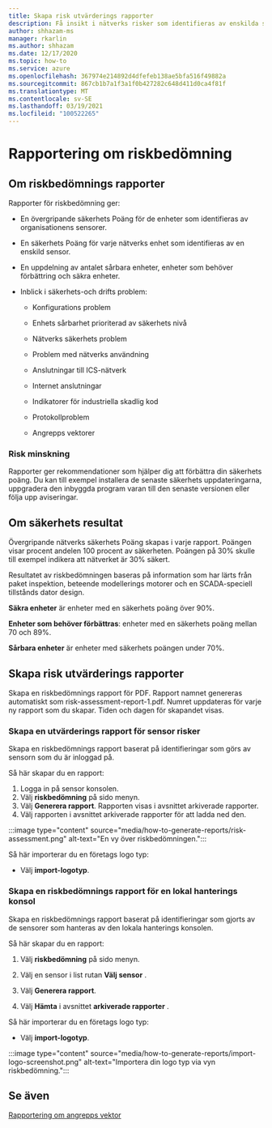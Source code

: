 ```yaml
---
title: Skapa risk utvärderings rapporter
description: Få insikt i nätverks risker som identifieras av enskilda sensorer eller en sammanställd vy med risker som upptäckts av alla sensorer.
author: shhazam-ms
manager: rkarlin
ms.author: shhazam
ms.date: 12/17/2020
ms.topic: how-to
ms.service: azure
ms.openlocfilehash: 367974e214892d4dfefeb138ae5bfa516f49882a
ms.sourcegitcommit: 867cb1b7a1f3a1f0b427282c648d411d0ca4f81f
ms.translationtype: MT
ms.contentlocale: sv-SE
ms.lasthandoff: 03/19/2021
ms.locfileid: "100522265"
---
```

# <a name="risk-assessment-reporting"></a>Rapportering om riskbedömning

## <a name="about-risk-assessment-reports"></a>Om riskbedömnings rapporter

Rapporter för riskbedömning ger:

- En övergripande säkerhets Poäng för de enheter som identifieras av organisationens sensorer.

- En säkerhets Poäng för varje nätverks enhet som identifieras av en enskild sensor.

- En uppdelning av antalet sårbara enheter, enheter som behöver förbättring och säkra enheter.

-  Inblick i säkerhets-och drifts problem:

    - Konfigurations problem

    - Enhets sårbarhet prioriterad av säkerhets nivå

    - Nätverks säkerhets problem

    - Problem med nätverks användning

    - Anslutningar till ICS-nätverk

    - Internet anslutningar

    - Indikatorer för industriella skadlig kod

    - Protokollproblem

    - Angrepps vektorer

### <a name="risk-mitigation"></a>Risk minskning

Rapporter ger rekommendationer som hjälper dig att förbättra din säkerhets poäng. Du kan till exempel installera de senaste säkerhets uppdateringarna, uppgradera den inbyggda program varan till den senaste versionen eller följa upp aviseringar.

## <a name="about-security-scores"></a>Om säkerhets resultat

Övergripande nätverks säkerhets Poäng skapas i varje rapport. Poängen visar procent andelen 100 procent av säkerheten. Poängen på 30% skulle till exempel indikera att nätverket är 30% säkert.

Resultatet av riskbedömningen baseras på information som har lärts från paket inspektion, beteende modellerings motorer och en SCADA-speciell tillstånds dator design.

**Säkra enheter** är enheter med en säkerhets poäng över 90%.

**Enheter som behöver förbättras**: enheter med en säkerhets poäng mellan 70 och 89%.

**Sårbara enheter** är enheter med säkerhets poängen under 70%.

## <a name="create-risk-assessment-reports"></a>Skapa risk utvärderings rapporter

Skapa en riskbedömnings rapport för PDF. Rapport namnet genereras automatiskt som risk-assessment-report-1.pdf. Numret uppdateras för varje ny rapport som du skapar.  Tiden och dagen för skapandet visas.

### <a name="create-a-sensor-risk-assessment-report"></a>Skapa en utvärderings rapport för sensor risker

Skapa en riskbedömnings rapport baserat på identifieringar som görs av sensorn som du är inloggad på.

Så här skapar du en rapport:

1. Logga in på sensor konsolen.
1. Välj **riskbedömning** på sido menyn.
1. Välj **Generera rapport**. Rapporten visas i avsnittet arkiverade rapporter.
1. Välj rapporten i avsnittet arkiverade rapporter för att ladda ned den.

:::image type="content" source="media/how-to-generate-reports/risk-assessment.png" alt-text="En vy över riskbedömningen.":::

Så här importerar du en företags logo typ:

- Välj **import-logotyp**.

### <a name="create-an-on-premises-management-console-risk-assessment-report"></a>Skapa en riskbedömnings rapport för en lokal hanterings konsol

Skapa en riskbedömnings rapport baserat på identifieringar som gjorts av de sensorer som hanteras av den lokala hanterings konsolen. 

Så här skapar du en rapport:

1. Välj **riskbedömning** på sido menyn.

2. Välj en sensor i list rutan **Välj sensor** .

3. Välj **Generera rapport**.

4. Välj **Hämta** i avsnittet **arkiverade rapporter** .

Så här importerar du en företags logo typ:

- Välj **import-logotyp**.

:::image type="content" source="media/how-to-generate-reports/import-logo-screenshot.png" alt-text="Importera din logo typ via vyn riskbedömning.":::

## <a name="see-also"></a>Se även

[Rapportering om angrepps vektor](how-to-create-attack-vector-reports.md)

